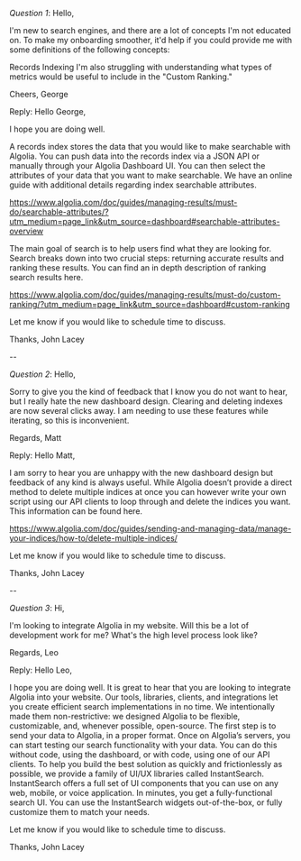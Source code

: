 *Question 1*: Hello,

I'm new to search engines, and there are a lot of concepts I'm not educated on. To make my onboarding smoother, it'd help if you could provide me with some definitions of the following concepts:

Records
Indexing
I'm also struggling with understanding what types of metrics would be useful to include in the "Custom Ranking."

Cheers, George

Reply:
Hello George,

I hope you are doing well.  

A records index stores the data that you would like to make searchable with Algolia.  You can push data into the records index via a JSON API or manually through your Algolia Dashboard UI.  You can then select the attributes of your data that you want to make searchable. We have an online guide with additional details regarding index searchable attributes.

https://www.algolia.com/doc/guides/managing-results/must-do/searchable-attributes/?utm_medium=page_link&utm_source=dashboard#searchable-attributes-overview

The main goal of search is to help users find what they are looking for. Search breaks down into two crucial steps: returning accurate results and ranking these results.  You can find an in depth description of ranking search results here.

https://www.algolia.com/doc/guides/managing-results/must-do/custom-ranking/?utm_medium=page_link&utm_source=dashboard#custom-ranking

Let me know if you would like to schedule time to discuss.

Thanks,
John Lacey

--

*Question 2*: Hello,

Sorry to give you the kind of feedback that I know you do not want to hear, but I really hate the new dashboard design. Clearing and deleting indexes are now several clicks away. I am needing to use these features while iterating, so this is inconvenient.

Regards, Matt


Reply:
Hello Matt,

I am sorry to hear you are unhappy with the new dashboard design but feedback of any kind is always useful.  While Algolia doesn’t provide a direct method to delete multiple indices at once you can however write your own script using our API clients to loop through and delete the indices you want. This information can be found here.

https://www.algolia.com/doc/guides/sending-and-managing-data/manage-your-indices/how-to/delete-multiple-indices/

Let me know if you would like to schedule time to discuss.

Thanks,
John Lacey

--

*Question 3*: Hi,

I'm looking to integrate Algolia in my website. Will this be a lot of development work for me? What's the high level process look like?

Regards, Leo

Reply:
Hello Leo,
 
I hope you are doing well.  It is great to hear that you are looking to integrate Algolia into your website.  Our tools, libraries, clients, and integrations let you create efficient search implementations in no time. We intentionally made them non-restrictive: we designed Algolia to be flexible, customizable, and, whenever possible, open-source.  The first step is to send your data to Algolia, in a proper format. Once on Algolia’s servers, you can start testing our search functionality with your data. You can do this without code, using the dashboard, or with code, using one of our API clients. To help you build the best solution as quickly and frictionlessly as possible, we provide a family of UI/UX libraries called InstantSearch. InstantSearch offers a full set of UI components that you can use on any web, mobile, or voice application. In minutes, you get a fully-functional search UI. You can use the InstantSearch widgets out-of-the-box, or fully customize them to match your needs.
 
Let me know if you would like to schedule time to discuss.

Thanks,
John Lacey
